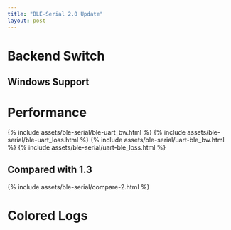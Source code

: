```yaml
---
title: "BLE-Serial 2.0 Update"
layout: post
---
```


# Backend Switch
## Windows Support

# Performance
{% include assets/ble-serial/ble-uart_bw.html %}
{% include assets/ble-serial/ble-uart_loss.html %}
{% include assets/ble-serial/uart-ble_bw.html %}
{% include assets/ble-serial/uart-ble_loss.html %}

## Compared with 1.3
{% include assets/ble-serial/compare-2.html %}

# Colored Logs